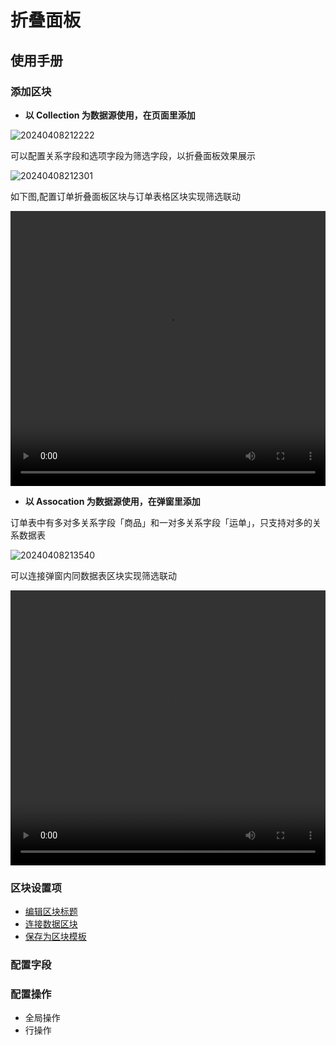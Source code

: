 # 折叠面板

## 使用手册

### 添加区块

- **以 Collection 为数据源使用，在页面里添加**

![20240408212222](https://nocobase-docs.oss-cn-beijing.aliyuncs.com/20240408212222.png)

可以配置关系字段和选项字段为筛选字段，以折叠面板效果展示

![20240408212301](https://nocobase-docs.oss-cn-beijing.aliyuncs.com/20240408212301.png)

如下图,配置订单折叠面板区块与订单表格区块实现筛选联动

  <video width="100%" height="440" controls>
      <source src="https://nocobase-docs.oss-cn-beijing.aliyuncs.com/20240408212817.mp4" type="video/mp4">
    </video>

- **以 Assocation 为数据源使用，在弹窗里添加**

订单表中有多对多关系字段「商品」和一对多关系字段「运单」，只支持对多的关系数据表

![20240408213540](https://nocobase-docs.oss-cn-beijing.aliyuncs.com/20240408213540.png)

可以连接弹窗内同数据表区块实现筛选联动


  <video width="100%" height="440" controls>
      <source src="https://nocobase-docs.oss-cn-beijing.aliyuncs.com/20240408214743.mp4" type="video/mp4">
    </video>

### 区块设置项

- [编辑区块标题](/handbook/ui/blocks/block-settings/block-title)
- [连接数据区块](/handbook/ui/blocks/block-settings/connect-block)
- [保存为区块模板](/handbook/ui/blocks/block-settings/block-template)

### 配置字段

### 配置操作

- 全局操作
- 行操作

